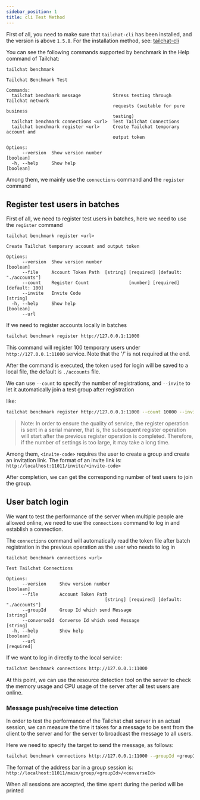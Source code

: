 ```yaml
---
sidebar_position: 1
title: cli Test Method
---
```


First of all, you need to make sure that `tailchat-cli` has been installed, and the version is above `1.5.8`. For the installation method, see: [tailchat-cli](../cli/tailchat-cli.md)

You can see the following commands supported by benchmark in the Help command of Tailchat:

```
tailchat benchmark

Tailchat Benchmark Test

Commands:
  tailchat benchmark message            Stress testing through Tailchat network
                                        requests (suitable for pure business
                                        testing)
  tailchat benchmark connections <url>  Test Tailchat Connections
  tailchat benchmark register <url>     Create Tailchat temporary account and
                                        output token

Options:
      --version  Show version number                                   [boolean]
  -h, --help     Show help                                             [boolean]
```

Among them, we mainly use the `connections` command and the `register` command

## Register test users in batches

First of all, we need to register test users in batches, here we need to use the `register` command

```
tailchat benchmark register <url>

Create Tailchat temporary account and output token

Options:
      --version  Show version number                                   [boolean]
      --file     Account Token Path  [string] [required] [default: "./accounts"]
      --count    Register Count               [number] [required] [default: 100]
      --invite   Invite Code                                            [string]
  -h, --help     Show help                                             [boolean]
      --url      
```

If we need to register accounts locally in batches

```bash
tailchat benchmark register http://127.0.0.1:11000
```

This command will register 100 temporary users under `http://127.0.0.1:11000` service. Note that the '/' is not required at the end.

After the command is executed, the token used for login will be saved to a local file, the default is `./accounts` file.

We can use `--count` to specify the number of registrations, and `--invite` to let it automatically join a test group after registration

like:
```bash
tailchat benchmark register http://127.0.0.1:11000 --count 10000 --invite <invite-code>
```

> Note: In order to ensure the quality of service, the register operation is sent in a serial manner, that is, the subsequent register operation will start after the previous register operation is completed. Therefore, if the number of settings is too large, it may take a long time.

Among them, `<invite-code>` requires the user to create a group and create an invitation link. The format of an invite link is: `http://localhost:11011/invite/<invite-code>`

After completion, we can get the corresponding number of test users to join the group.

## User batch login

We want to test the performance of the server when multiple people are allowed online, we need to use the `connections` command to log in and establish a connection.

The `connections` command will automatically read the token file after batch registration in the previous operation as the user who needs to log in

```
tailchat benchmark connections <url>

Test Tailchat Connections

Options:
      --version     Show version number                                [boolean]
      --file        Account Token Path
                                     [string] [required] [default: "./accounts"]
      --groupId     Group Id which send Message                         [string]
      --converseId  Converse Id which send Message                      [string]
  -h, --help        Show help                                          [boolean]
      --url                                                           [required]
```

If we want to log in directly to the local service:

```bash
tailchat benchmark connections http://127.0.0.1:11000
```

At this point, we can use the resource detection tool on the server to check the memory usage and CPU usage of the server after all test users are online.

### Message push/receive time detection

In order to test the performance of the Tailchat chat server in an actual session, we can measure the time it takes for a message to be sent from the client to the server and for the server to broadcast the message to all users.

Here we need to specify the target to send the message, as follows:

```bash
tailchat benchmark connections http://127.0.0.1:11000 --groupId <groupId> --converseId <converseId>
```

The format of the address bar in a group session is: `http://localhost:11011/main/group/<groupId>/<converseId>`

When all sessions are accepted, the time spent during the period will be printed
